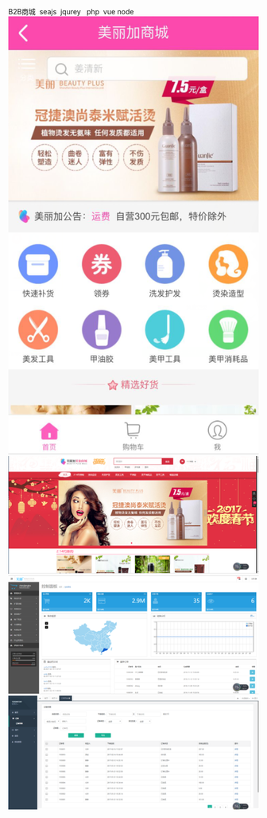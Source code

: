 B2B商城  seajs  jqurey   php  vue node   
![img](https://github.com/AntonySufer/shop_project/blob/master/githubImg/1.png)  
![img](https://github.com/AntonySufer/shop_project/blob/master/githubImg/2.png)  
![img](https://github.com/AntonySufer/shop_project/blob/master/githubImg/4.png)  
![img](https://github.com/AntonySufer/shop_project/blob/master/githubImg/3.png)

